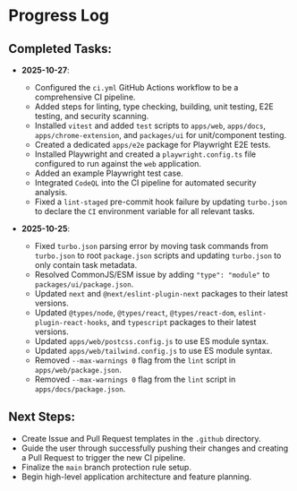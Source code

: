 # Progress Log

## Completed Tasks:

- **2025-10-27**:
  - Configured the `ci.yml` GitHub Actions workflow to be a comprehensive CI pipeline.
  - Added steps for linting, type checking, building, unit testing, E2E testing, and security scanning.
  - Installed `vitest` and added `test` scripts to `apps/web`, `apps/docs`, `apps/chrome-extension`, and `packages/ui` for unit/component testing.
  - Created a dedicated `apps/e2e` package for Playwright E2E tests.
  - Installed Playwright and created a `playwright.config.ts` file configured to run against the `web` application.
  - Added an example Playwright test case.
  - Integrated `CodeQL` into the CI pipeline for automated security analysis.
  - Fixed a `lint-staged` pre-commit hook failure by updating `turbo.json` to declare the `CI` environment variable for all relevant tasks.

- **2025-10-25**:
  - Fixed `turbo.json` parsing error by moving task commands from `turbo.json` to root `package.json` scripts and updating `turbo.json` to only contain task metadata.
  - Resolved CommonJS/ESM issue by adding `"type": "module"` to `packages/ui/package.json`.
  - Updated `next` and `@next/eslint-plugin-next` packages to their latest versions.
  - Updated `@types/node`, `@types/react`, `@types/react-dom`, `eslint-plugin-react-hooks`, and `typescript` packages to their latest versions.
  - Updated `apps/web/postcss.config.js` to use ES module syntax.
  - Updated `apps/web/tailwind.config.js` to use ES module syntax.
  - Removed `--max-warnings 0` flag from the `lint` script in `apps/web/package.json`.
  - Removed `--max-warnings 0` flag from the `lint` script in `apps/docs/package.json`.

## Next Steps:

- Create Issue and Pull Request templates in the `.github` directory.
- Guide the user through successfully pushing their changes and creating a Pull Request to trigger the new CI pipeline.
- Finalize the `main` branch protection rule setup.
- Begin high-level application architecture and feature planning.
